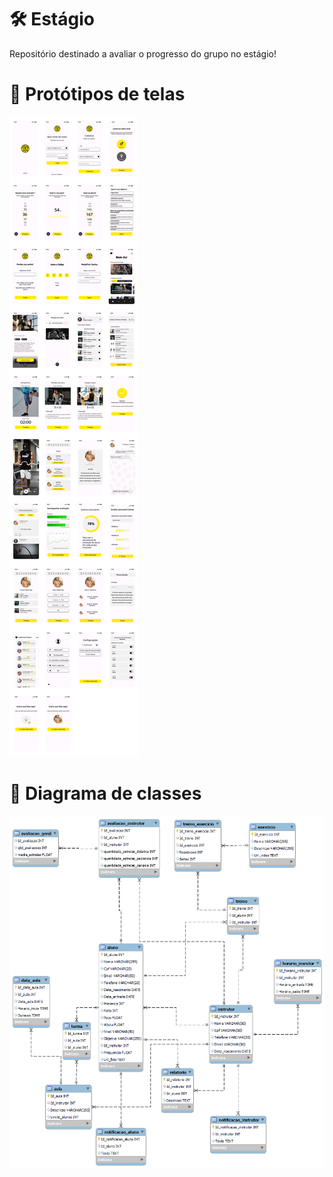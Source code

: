 # 🛠️ Estágio
Repositório destinado a avaliar o progresso do grupo no estágio!

# 📱 Protótipos de telas

![Telas](https://github.com/clebersonrch/estagio/blob/a218dce342e0e4522eb6e3528717cf7f410c92be/Telas/Telas.png)

# 🎲 Diagrama de classes
![Modelagem Banco de dados](https://github.com/clebersonrch/estagio/blob/59b23003fc9a0274b8edfe4e00e76f98292bb443/png%20banco%20de%20dados%202.0.png)
